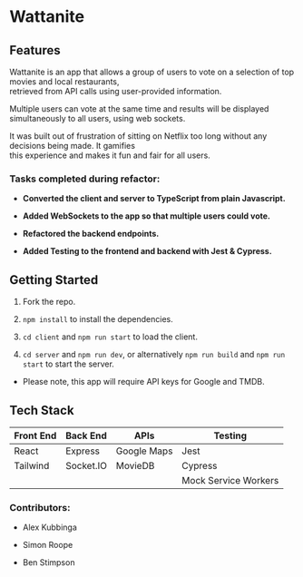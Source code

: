 # Wattanite

## Features
Wattanite is an app that allows a group of users to vote on a selection of top movies and local restaurants, <br>retrieved from API calls using user-provided information.

Multiple users can vote at the same time and results will be displayed simultaneously to all users, using web sockets.

It was built out of frustration of sitting on Netflix too long without any decisions being made. It gamifies <br>this experience and makes it fun and fair for all users.

### Tasks completed during refactor:

- **Converted the client and server to TypeScript from plain Javascript.**

- **Added WebSockets to the app so that multiple users could vote.**

- **Refactored the backend endpoints.**

- **Added Testing to the frontend and backend with Jest & Cypress.**


## Getting Started

1. Fork the repo.

2. `npm install` to install the dependencies.

3. `cd client` and `npm run start` to load the client.

4. `cd server` and `npm run dev`, or alternatively `npm run build` and `npm run start` to start the server.

* Please note, this app will require API keys for Google and TMDB.

## Tech Stack

| Front End     | Back End      | APIs          |      Testing  |
| ------------- | ------------- | ------------- | ------------- |
| React         | Express       | Google Maps   |   Jest |
| Tailwind      | Socket.IO     |  MovieDB      |   Cypress |
|          |      |               |   Mock Service Workers |

### Contributors:

- Alex Kubbinga

- Simon Roope 

- Ben Stimpson
